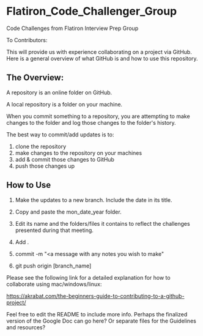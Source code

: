 # Flatiron_Code_Challenger_Group
Code Challenges from Flatiron Interview Prep Group

To Contributors:

This will provide us with experience collaborating on a project via GitHub. Here is a general overview of what GitHub is and how to use this repository.

## The Overview:

A repository is an online folder on GitHub.

A local repository is a folder on your machine.

When you commit something to a repository, you are attempting to make changes to the folder and  log those changes to the folder's history.

The best way to commit/add updates is to:

1. clone the repository
2. make changes to the repository on your machines
3. add & commit those changes to GitHub
4. push those changes up

## How to Use

1. Make the updates to a new branch. Include the date in its title.

2. Copy and paste the mon_date_year folder.

3. Edit its name and the folders/files it contains to reflect the challenges presented during that meeting.

4. Add .
5. commit -m "<a message with any notes you wish to make"
6. git push origin [branch_name]



Please see the following link for a detailed explanation for how to collaborate using mac/windows/linux:

https://akrabat.com/the-beginners-guide-to-contributing-to-a-github-project/

Feel free to edit the README to include more info.
Perhaps the finalized version of the Google Doc can go here?
Or separate files for the Guidelines and resources?
